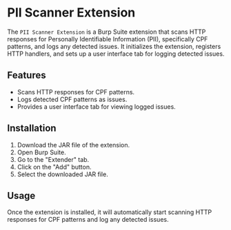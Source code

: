 # PII Scanner Extension

The `PII Scanner Extension` is a Burp Suite extension that scans HTTP responses for Personally Identifiable Information (PII), specifically CPF patterns, and logs any detected issues. It initializes the extension, registers HTTP handlers, and sets up a user interface tab for logging detected issues.

## Features

- Scans HTTP responses for CPF patterns.
- Logs detected CPF patterns as issues.
- Provides a user interface tab for viewing logged issues.

## Installation

1. Download the JAR file of the extension.
2. Open Burp Suite.
3. Go to the "Extender" tab.
4. Click on the "Add" button.
5. Select the downloaded JAR file.

## Usage

Once the extension is installed, it will automatically start scanning HTTP responses for CPF patterns and log any detected issues.
